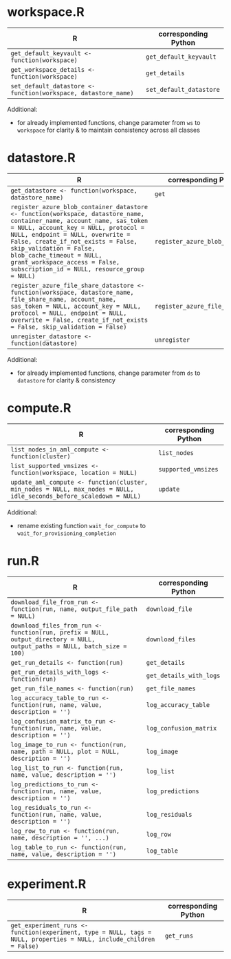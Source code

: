 # workspace.R
R   | corresponding Python
--- | --------------------
`get_default_keyvault <- function(workspace)` | `get_default_keyvault`
`get_workspace_details <- function(workspace)` | `get_details`
`set_default_datastore <- function(workspace, datastore_name)` | `set_default_datastore`

Additional:  
* for already implemented functions, change parameter from `ws` to `workspace` for clarity & to maintain consistency across all classes

# datastore.R
R   | corresponding Python
--- | --------------------
`get_datastore <- function(workspace, datastore_name)` | `get`
`register_azure_blob_container_datastore <- function(workspace, datastore_name, container_name, account_name, sas_token = NULL, account_key = NULL, protocol = NULL, endpoint = NULL, overwrite = False, create_if_not_exists = False, skip_validation = False, blob_cache_timeout = NULL, grant_workspace_access = False, subscription_id = NULL, resource_group = NULL)` | `register_azure_blob_container`
`register_azure_file_share_datastore <- function(workspace, datastore_name, file_share_name, account_name, sas_token = NULL, account_key = NULL, protocol = NULL, endpoint = NULL, overwrite = False, create_if_not_exists = False, skip_validation = False)` | `register_azure_file_share`
`unregister_datastore <- function(datastore)` | `unregister`

Additional:  
* for already implemented functions, change parameter from `ds` to `datastore` for clarity & consistency

# compute.R
R   | corresponding Python
--- | --------------------
`list_nodes_in_aml_compute <- function(cluster)` | `list_nodes`
`list_supported_vmsizes <- function(workspace, location = NULL)` | `supported_vmsizes`
`update_aml_compute <- function(cluster, min_nodes = NULL, max_nodes = NULL, idle_seconds_before_scaledown = NULL)` | `update`

Additional:  
* rename existing function `wait_for_compute` to `wait_for_provisioning_completion`

# run.R
R   | corresponding Python
--- | --------------------
`download_file_from_run <- function(run, name, output_file_path = NULL)` | `download_file`
`download_files_from_run <- function(run, prefix = NULL, output_directory = NULL, output_paths = NULL, batch_size = 100)` | `download_files`
`get_run_details <- function(run)` | `get_details`
`get_run_details_with_logs <- function(run)` | `get_details_with_logs`
`get_run_file_names <- function(run)` | `get_file_names`
`log_accuracy_table_to_run <- function(run, name, value, description = '')` | `log_accuracy_table`
`log_confusion_matrix_to_run <- function(run, name, value, description = '')` | `log_confusion_matrix`
`log_image_to_run <- function(run, name, path = NULL, plot = NULL, description = '')` | `log_image`
`log_list_to_run <- function(run, name, value, description = '')` | `log_list`
`log_predictions_to_run <- function(run, name, value, description = '')` | `log_predictions`
`log_residuals_to_run <- function(run, name, value, description = '')` | `log_residuals`
`log_row_to_run <- function(run, name, description = '', ...)` | `log_row`
`log_table_to_run <- function(run, name, value, description = '')` | `log_table`

# experiment.R
R   | corresponding Python
--- | --------------------
`get_experiment_runs <- function(experiment, type = NULL, tags = NULL, properties = NULL, include_children = False)` | `get_runs`
